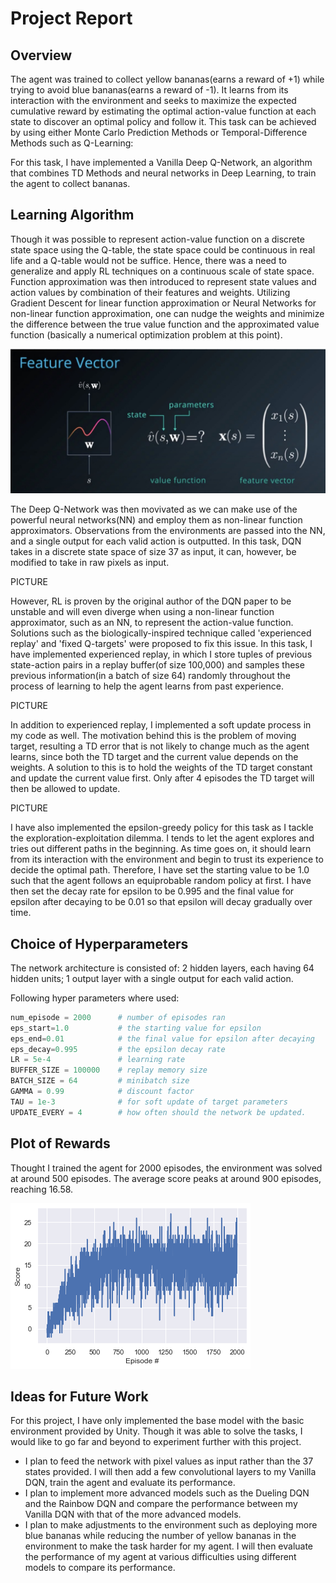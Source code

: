 # Project Report

## Overview

The agent was trained to collect yellow bananas(earns a reward of +1) while trying to avoid blue bananas(earns a reward of -1). It learns from its interaction with the environment and seeks to maximize the expected cumulative reward by estimating the optimal action-value function at each state to discover an optimal policy and follow it. This task can be achieved by using either Monte Carlo Prediction Methods or Temporal-Difference Methods such as Q-Learning:

For this task, I have implemented a Vanilla Deep Q-Network, an algorithm that combines TD Methods and neural networks in Deep Learning, to train the agent to collect bananas. 

## Learning Algorithm

Though it was possible to represent action-value function on a discrete state space using the Q-table, the state space could be continuous in real life and a Q-table would not be suffice. Hence, there was a need to generalize and apply RL techniques on a continuous scale of state space. Function approximation was then introduced to represent state values and action values by combination of their features and weights. Utilizing Gradient Descent for linear function approximation or Neural Networks for non-linear function approximation, one can nudge the weights and minimize the difference between the true value function and the approximated value function (basically a numerical optimization problem at this point).

![](Images/1.jpg)

The Deep Q-Network was then movivated as we can make use of the powerful neural networks(NN) and employ them as non-linear function approximators. Observations from the environments are passed into the NN, and a single output for each valid action is outputted. In this task, DQN takes in a discrete state space of size 37 as input, it can, however, be modified to take in raw pixels as input. 

PICTURE

However, RL is proven by the original author of the DQN paper to be unstable and will even diverge when using a non-linear function approximator, such as an NN, to represent the action-value function. Solutions such as the biologically-inspired technique called 'experienced replay' and 'fixed Q-targets' were proposed to fix this issue. In this task, I have implemented experienced replay, in which I store tuples of previous state-action pairs in a replay buffer(of size 100,000) and samples these previous information(in a batch of size 64) randomly throughout the process of learning to help the agent learns from past experience.  

PICTURE

In addition to experienced replay, I implemented a soft update process in my code as well. The motivation behind this is the problem of moving target, resulting a TD error that is not likely to change much as the agent learns, since both the TD target and the current value depends on the weights. A solution to this is to hold the weights of the TD target constant and update the current value first. Only after 4 episodes the TD target will then be allowed to update. 


PICTURE


I have also implemented the epsilon-greedy policy for this task as I tackle the exploration-exploitation dilemma. I tends to let the agent explores and tries out different paths in the beginning. As time goes on, it should learn from its interaction with the environment and begin to trust its experience to decide the optimal path. Therefore, I have set the starting value to be 1.0 such that the agent follows an equiprobable random policy at first. I have then set the decay rate for epsilon to be 0.995 and the final value for epsilon after decaying to be 0.01 so that epsilon will decay gradually over time.



## Choice of Hyperparameters

The network architecture is consisted of: 2 hidden layers, each having 64 hidden units; 1 output layer with a single output for each valid action.

Following hyper parameters where used:
``` python
num_episode = 2000      # number of episodes ran
eps_start=1.0           # the starting value for epsilon
eps_end=0.01            # the final value for epsilon after decaying
eps_decay=0.995         # the epsilon decay rate
LR = 5e-4               # learning rate
BUFFER_SIZE = 100000    # replay memory size
BATCH_SIZE = 64         # minibatch size
GAMMA = 0.99            # discount factor
TAU = 1e-3              # for soft update of target parameters
UPDATE_EVERY = 4        # how often should the network be updated.
```

## Plot of Rewards

Thought I trained the agent for 2000 episodes, the environment was solved at around 500 episodes. The average score peaks at around 900 episodes, reaching 16.58.  

[image1]: PlotOfRewards.png "rewards"
![Rewards][image1]


## Ideas for Future Work

For this project, I have only implemented the base model with the basic environment provided by Unity. Though it was able to solve the tasks, I would like to go far and beyond to experiment further with this project. 

- I plan to feed the network with pixel values as input rather than the 37 states provided. I will then add a few convolutional layers to my Vanilla DQN, train the agent and evaluate its performance.
- I plan to implement more advanced models such as the Dueling DQN and the Rainbow DQN and compare the performance between my Vanilla DQN with that of the more advanced models.
- I plan to make adjustments to the environment such as deploying more blue bananas while reducing the number of yellow bananas in the environment to make the task harder for my agent. I will then evaluate the performance of my agent at various difficulties using different models to compare its performance.


```python

```
